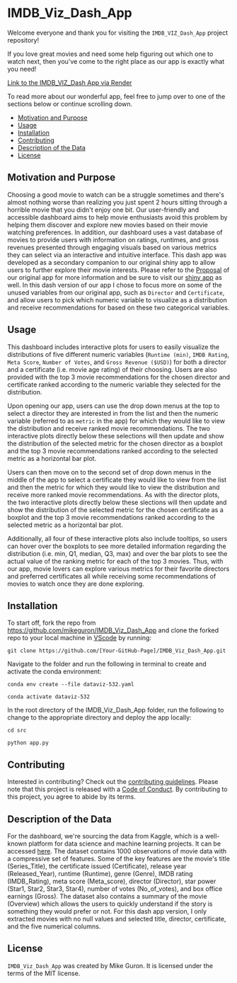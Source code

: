 # IMDB_Viz_Dash_App

Welcome everyone and thank you for visiting the `IMDB_VIZ_Dash_App` project repository!

If you love great movies and need some help figuring out which one to watch next, then you've come to the right place as our app is exactly what you need!

[Link to the IMDB_VIZ_Dash App via Render](https://arjunrk.shinyapps.io/IMDB_Viz_R/)

To read more about our wonderful app, feel free to jump over to one of the sections below or continue scrolling down.

- [Motivation and Purpose](#motivation-and-purpose)
- [Usage](#usage)
- [Installation](#installation)
- [Contributing](#contributing)
- [Description of the Data](#description-of-the-data)
- [License](#license)

## Motivation and Purpose

Choosing a good movie to watch can be a struggle sometimes and there's almost nothing worse than realizing you just spent 2 hours sitting through a horrible movie that you didn't enjoy one bit. Our user-friendly and accessible dashboard aims to help movie enthusiasts avoid this problem by helping them discover and explore new movies based on their movie watching preferences. In addition, our dashboard uses a vast database of movies to provide users with information on ratings, runtimes, and gross revenues presented through engaging visuals based on various metrics they can select via an interactive and intuitive interface.  This dash app was developed as a secondary companion to our original shiny app to allow users to further explore their movie interests.  Please refer to the [Proposal](https://github.com/UBC-MDS/IMDB_Viz_R/blob/main/reports/proposal.md) of our original app for more information and be sure to visit our [shiny app](https://arjunrk.shinyapps.io/IMDB_Viz_R/) as well.  In this dash version of our app I chose to focus more on some of the unused variables from our original app, such as `Director` and `Certificate`, and allow users to pick which numeric variable to visualize as a distribution and receive recommendations for based on these two categorical variables.

## Usage

This dashboard includes interactive plots for users to easily visualize the distributions of five different numeric variables (`Runtime (min)`, `IMDB Rating`, `Meta Score`, `Number of Votes`, and `Gross Revenue ($USD)`) for both a director and a certificate (i.e. movie age rating) of their choosing.  Users are also provided with the top 3 movie recommendations for the chosen director and certificate ranked according to the numeric variable they selected for the distribution.

Upon opening our app, users can use the drop down menus at the top to select a director they are interested in from the list and then the numeric variable (referred to as `metric` in the app) for which they would like to view the distribution and receive ranked movie recommendations.  The two interactive plots directly below these selections will then update and show the distribution of the selected metric for the chosen director as a boxplot and the top 3 movie recommendations ranked according to the selected metric as a horizontal bar plot.  

Users can then move on to the second set of drop down menus in the middle of the app to select a certificate they would like to view from the list and then the metric for which they would like to view the distribution and receive more ranked movie recommendations.  As with the director plots, the two interactive plots directly below these slections will then update and show the distribution of the selected metric for the chosen certificate as a boxplot and the top 3 movie recommendations ranked according to the selected metric as a horizontal bar plot.  

Additionally, all four of these interactive plots also include tooltips, so users can hover over the boxplots to see more detailed information regarding the distribution (i.e. min, Q1, median, Q3, max) and over the bar plots to see the actual value of the ranking metric for each of the top 3 movies.  Thus, with our app, movie lovers can explore various metrics for their favorite directors and preferred certificates all while receiving some recommendations of movies to watch once they are done exploring.

## Installation

To start off, fork the repo from <https://github.com/mikeguron/IMDB_Viz_Dash_App> and clone the forked repo to your local machine in [VScode](https://code.visualstudio.com/download) by running:

`git clone https://github.com/[Your-GitHub-Page]/IMDB_Viz_Dash_App.git`

Navigate to the folder and run the following in terminal to create and activate the conda environment:

`conda env create --file dataviz-532.yaml`

`conda activate dataviz-532`

In the root directory of the IMDB_Viz_Dash_App folder, run the following to change to the appropriate directory and deploy the app locally:

`cd src`

`python app.py`

## Contributing

Interested in contributing? Check out the [contributing guidelines](https://github.com/mikeguron/IMDB_Viz_Dash_App/blob/main/CONTRIBUTING.md). Please note that this project is released with a [Code of Conduct](https://github.com/mikeguron/IMDB_Viz_Dash_App/blob/main/CODE_OF_CONDUCT.md). By contributing to this project, you agree to abide by its terms.

## Description of the Data

For the dashboard, we're sourcing the data from Kaggle, which is a well-known platform for data science and machine learning projects. It can be accessed [here](https://www.kaggle.com/datasets/harshitshankhdhar/imdb-dataset-of-top-1000-movies-and-tv-shows). The dataset contains 1000 observations of movie data with a compressive set of features. Some of the key features are the movie's title (Series_Title), the certificate issued (Certificate), release year (Released_Year), runtime (Runtime), genre (Genre), IMDB rating (IMDB_Rating), meta score (Meta_score), director (Director), star power (Star1, Star2, Star3, Star4), number of votes (No_of_votes), and box office earnings (Gross). The dataset also contains a summary of the movie (Overview) which allows the users to quickly understand if the story is something they would prefer or not. For this dash app version, I only extracted movies with no null values and selected title, director, certificate, and the five numerical columns.

## License

`IMDB_Viz_Dash_App` was created by Mike Guron. It is licensed under the terms of the MIT license.